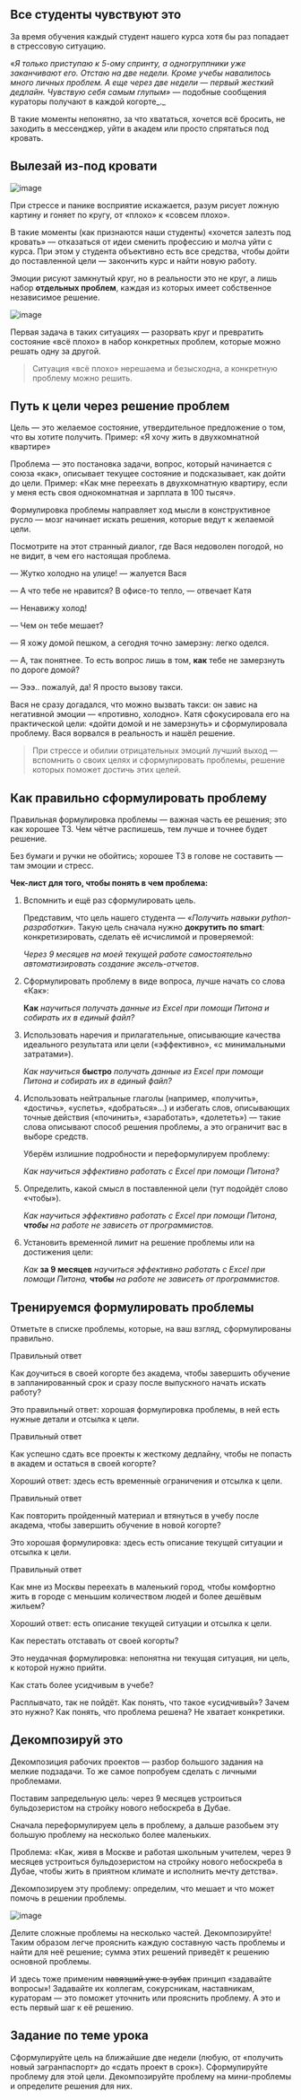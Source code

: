 ## Все студенты чувствуют это

За время обучения каждый студент нашего курса хотя бы раз попадает в стрессовую ситуацию.

«_Я только приступаю к 5-ому спринту, а одногруппники уже заканчивают его. Отстаю на две недели. Кроме учебы навалилось много личных проблем. А еще через две недели — первый жесткий дедлайн. Чувствую себя самым глупым»_ — подобные сообщения кураторы получают в каждой когорте_._

В такие моменты непонятно, за что хвататься, хочется всё бросить, не заходить в мессенджер, уйти в академ или просто спрятаться под кровать.

## Вылезай из-под кровати

![image](https://pictures.s3.yandex.net/resources/Untitled_1650262341.png)

При стрессе и панике восприятие искажается, разум рисует ложную картину и гоняет по кругу, от «плохо» к «совсем плохо».

В такие моменты (как признаются наши студенты) «хочется залезть под кровать» — отказаться от идеи сменить профессию и молча уйти с курса. При этом у студента объективно есть все средства, чтобы дойти до поставленной цели — закончить курс и найти новую работу.

Эмоции рисуют замкнутый круг, но в реальности это не круг, а лишь набор **отдельных проблем**, каждая из которых имеет собственное независимое решение.

![image](https://pictures.s3.yandex.net/resources/Untitled_1_1650262355.png)

Первая задача в таких ситуациях — разорвать круг и превратить состояние «всё плохо» в набор конкретных проблем, которые можно решать одну за другой.

> Ситуация «всё плохо» нерешаема и безысходна, а конкретную проблему можно решить.

## Путь к цели через решение проблем

Цель — это желаемое состояние, утвердительное предложение о том, что вы хотите получить. Пример: «Я хочу жить в двухкомнатной квартире»

Проблема — это постановка задачи, вопрос, который начинается с союза «как», описывает текущее состояние и подсказывает, как дойти до цели. Пример: «Как мне переехать в двухкомнатную квартиру, если у меня есть своя однокомнатная и зарплата в 100 тысяч».

Формулировка проблемы направляет ход мысли в конструктивное русло — мозг начинает искать решения, которые ведут к желаемой цели.

Посмотрите на этот странный диалог, где Вася недоволен погодой, но не видит, в чем его настоящая проблема.

— Жутко холодно на улице! — жалуется Вася

— А что тебе не нравится? В офисе-то тепло, — отвечает Катя

— Ненавижу холод!

— Чем он тебе мешает?

— Я хожу домой пешком, а сегодня точно замерзну: легко оделся.

— А, так понятнее. То есть вопрос лишь в том, **как** тебе не замерзнуть по дороге домой?

— Эээ.. пожалуй, да! Я просто вызову такси.

Вася не сразу догадался, что можно вызвать такси: он завис на негативной эмоции — «противно, холодно». Катя сфокусировала его на практической цели: «дойти домой и не замерзнуть» и сформулировала проблему. Вася ворвался в реальность и нашёл решение.

> При стрессе и обилии отрицательных эмоций лучший выход — вспомнить о своих целях и сформулировать проблемы, решение которых поможет достичь этих целей.

## Как правильно сформулировать проблему

Правильная формулировка проблемы — важная часть ее решения; это как хорошее ТЗ. Чем чётче распишешь, тем лучше и точнее будет решение.

Без бумаги и ручки не обойтись; хорошее ТЗ в голове не составить — там эмоции и стресс.

**Чек-лист для того, чтобы понять в чем проблема:**

1.  Вспомнить и ещё раз сформулировать цель.  
      
    Представим, что цель нашего студента — «_Получить навыки python-разработки_». Такую цель сначала нужно **докрутить по smart**: конкретизировать, сделать её исчислимой и проверяемой:  
      
    _Через 9 месяцев на моей текущей работе самостоятельно автоматизировать создание эксель-отчетов_.  
      
    
2.  Сформулировать проблему в виде вопроса, лучше начать со слова «Как»:  
      
    **Как** _научиться получать данные из Excel при помощи Питона и собирать их в единый файл?_  
      
    
3.  Использовать наречия и прилагательные, описывающие качества идеального результата или цели («эффективно», «с минимальными затратами»).  
      
    _Как научиться_ **быстро** _получать данные из Excel при помощи Питона и собирать их в единый файл?_  
      
    
4.  Использовать нейтральные глаголы (например, «получить», «достичь», «успеть», «добраться»…) и избегать слов, описывающих точные действия («починить», «заработать», «долететь») — такие слова описывают способ решения проблемы, а это ограничит вас в выборе средств.  
      
    Уберём излишние подробности и переформулируем проблему:  
      
    _Как научиться эффективно работать с Excel при помощи Питона?_  
      
    
5.  Определить, какой смысл в поставленной цели (тут подойдёт слово «чтобы»).  
      
    _Как научиться эффективно работать с Excel при помощи Питона, **чтобы** на работе не зависеть от программистов._  
      
    
6.  Установить временной лимит на решение проблемы или на достижения цели:  
      
    _Как_ **за 9 месяцев** _научиться эффективно работать с Excel при помощи Питона,_ **чтобы** _на работе не зависеть от программистов._  
    

## Тренируемся формулировать проблемы

Отметьте в списке проблемы, которые, на ваш взгляд, сформулированы правильно.

Правильный ответ

Как доучиться в своей когорте без академа, чтобы завершить обучение в запланированный срок и сразу после выпускного начать искать работу?

Это правильный ответ: хорошая формулировка проблемы, в ней есть нужные детали и отсылка к цели.

Правильный ответ

Как успешно сдать все проекты к жесткому дедлайну, чтобы не попасть в академ и остаться в своей когорте?

Хороший ответ: здесь есть временны́е ограничения и отсылка к цели.

Правильный ответ

Как повторить пройденный материал и втянуться в учебу после академа, чтобы завершить обучение в новой когорте?

Это хорошая формулировка: здесь есть описание текущей ситуации и отсылка к цели.

Правильный ответ

Как мне из Москвы переехать в маленький город, чтобы комфортно жить в городе с меньшим количеством людей и более дешёвым жильем?

Хороший ответ: есть описание текущей ситуации и отсылка к цели.

Как перестать отставать от своей когорты?

Это неудачная формулировка: непонятна ни текущая ситуация, ни цель, к которой нужно прийти.

Как стать более усидчивым в учебе?

Расплывчато, так не пойдёт. Как понять, что такое «усидчивый»? Зачем это нужно? Как понять, что проблема решена? Не хватает конкретики.

## Декомпозируй это

Декомпозиция рабочих проектов — разбор большого задания на мелкие подзадачи. То же самое попробуем сделать с личными проблемами.

Поставим запредельную цель: через 9 месяцев устроиться бульдозеристом на стройку нового небоскреба в Дубае.

Сначала переформулируем цель в проблему, а дальше разобьем эту большую проблему на несколько более маленьких.

Проблема: «Как, живя в Москве и работая школьным учителем, через 9 месяцев устроиться бульдозеристом на стройку нового небоскреба в Дубае, чтобы жить в приятном климате и исполнить мечту детства».

Декомпозируем эту проблему: определим, что мешает и что может помочь в решении проблемы.

![image](https://pictures.s3.yandex.net/resources/S04_16_1650530835.png)

Делите сложные проблемы на несколько частей. Декомпозируйте! Таким образом легче прояснить каждую составную часть проблемы и найти для неё решение; сумма этих решений приведёт к решению основной проблемы.

И здесь тоже применим ~~навязший уже в зубах~~ принцип «задавайте вопросы»! Задавайте их коллегам, сокурсникам, наставникам, кураторам — это поможет уточнить или прояснить проблему. А это и есть первый шаг к её решению.

## Задание по теме урока

Сформулируйте цель на ближайшие две недели (любую, от «получить новый загранпаспорт» до «сдать проект в срок»). Сформулируйте проблему для этой цели. Декомпозируйте проблему на мини-проблемы и определите решения для них.